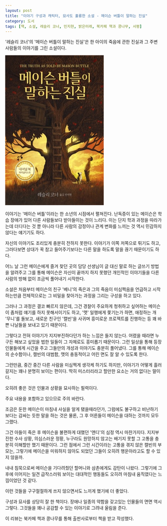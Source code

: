 ```yaml
---
layout: post
title: "이야기 구성과 캐릭터, 묘사도 훌륭한 소설 - 메이슨 버틀이 말하는 진실"
category: 도서
tags: [책, 소설, 레슬리 코너, 민지현, 밝은미래, 북카페 책과 콩나무, 서평]
---
```


'레슬리 코너'의
'메이슨 버틀이 말하는 진실'은
한 아이의 죽음에 관한 진실과 그 주변 사람들의 이야기를 그린 소설이다.

![표지](/images/the-truth-as-told-by-mason-buttle-book-h480.jpg)

이야기는 '메이슨 버틀'이라는 한 소년의 시점에서 펼쳐진다.
난독증이 있는 메이슨은 학습 장애가 있어 다른 사람들보다 받아들이는 것이 느리다.
이는 단지 학과 과정을 따라가는데 더디다는 것 뿐 아니라
다른 사람의 감정이나 관계 변화를 느끼는 것 역시 민감하지 않다는 얘기기도 하다.

자신의 이야기도 조리있게 충분히 전하지 못한다.
이야기가 이쪽 저쪽으로 튀기도 하고,
그러다보면 상대가 꾹 참고 들어주기보다는 다른 말을 하도록 말을 끊기 때문이기도 하다.

어느 날 그런 메이슨에게 즐겨 찾던 곳의 담당 선생님이
글 대신 말로 하는 글쓰기 방법을 알려주고
그를 통해 메이슨은 자신이 끝까지 하지 못했던 개인적인 이야기들을
다른 사람의 방해 없이 조금씩 풀어내기 시작한다.

소설은 처음부터 메이슨의 친구 '베니'의 죽은과 그의 죽음이 미심쩍음을 언급하고 시작하는만큼
전체적으로는 그 비밀을 찾아가는 과정을 그리는 구성을 하고 있다.

그러나 그 과정은 결코 빠르지 않은데,
그건 경찰이 주요하게 청취하고 싶어하는 메이슨이 좀처럼 얘기를 하지 못해서이기도 하고,
'맷' 일행에게 쫓기는가 하면,
애정하는 개 '무니'를 돌보고,
새로운 친구인 '캘빈'을 사귀며 흥미로운 프로젝트를 진행하는 등
꽤 바쁜 나날들을 보내고 있기 때문이다.

그렇다고 전혀 이야기가 지지부진하다던가 하는 느낌은 들지 않는다.
어렸을 때라면 누구든 해보고 싶었을 법한 일들이 그 자체로도 흥미롭기 때문이다.
그런 일상을 통해 등장인물들에게 시간을 주고 그들만의 개성과 이야기도 충분히 풀어냈다.
그를 통해 메이슨의 순수함이나,
캘빈의 대범함,
맷의 충동적이고 어린 면도 잘 알 수 있도록 한다.

그런만큼, 중간 중간 다른 사람을 미심쩍게 생각케 하기도 하지만,
이야기가 어떻게 흘러갈지는 꽤나 분명히 보이는 편이다.
딱히 미스터리라고 할만한 요소는 거의 없다는 말이다.

오히려 좋은 것은 인물과 상황을 묘사하는 필력이다.



<div class="im im-warning">
주요 내용을 포함하고 있으므로 주의 바란다.
</div>



조금은 둔한 메이슨이 마침내 사실을 알게 됐을때라던가,
그럼에도 불구하고 비난하기 보다는 감싸는 듯한 말을 하는 것은 물론,
그 후 어른들이 메이슨을 대하는 것까지 모두 그랬다.

그건 아들이 죽은 후 메이슨을 불편하게 대했던 '앤디'의 심정 역시 마찬가지다.
지지부진한 수사 상황,
의심스러운 정황,
누구라도 원망하지 않고는 배기지 못할 그 고통을 충분히 이해할만 했기 때문이다.
그런 점에서 그런 시간이라는 고통을 겪지 않은 캘빈의 부모는,
그렇기에 메이슨을 미워하지 않아도 되었던 그들이 오히려 행운아라고도 할 수 있지 않을까.

내내 침묵으로써 메이슨을 기다려줬던 할머니와 삼촌에게도 감탄이 나왔다.
그렇기에 그 후에 이어지는 일견 급작스러워 보이는 대대적인 행동들도 오히려 마침내 움직였다는 느낌이었던 것 같다.

이런 것들을 구구절절하게 쓰지 않으면서도 느끼게 했기에 더 좋았다.

구성과 묘사를 상당히 잘 한 책이다.
장애나 일종의 약함을 갖고있는 인물들의 면면 역시 그렇다.
그것들을 꽤나 공감할 수 있는 이야기로 그려내 울림을 준다.



<div class="im im-info">
이 리뷰는 북카페 책과 콩나무를 통해 출판사로부터 책을 받고 작성했다.
</div>
